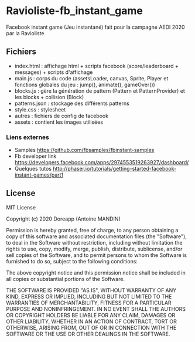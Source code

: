 # Ravioliste-fb_instant_game
Facebook instant game (Jeu instantané) fait pour la campagne AEDI 2020 par la Ravioliste

## Fichiers
* index.html : affichage html + scripts facebook (score/leaderboard + messages) + scripts d'affichage
* main.js : corps du code (assetsLoader, canvas, Sprite, Player et fonctions globales du jeu : jump(), animate(), gameOver())
* blocks.js : gère la génération de pattern (Pattern et PatternProvider) et les blocks + collision (Block)
* patterns.json : stockage des différents patterns
* style.css : stylesheet
* autres : fichiers de config de facebook
* assets : contient les images utilisées

### Liens externes
* Samples https://github.com/fbsamples/fbinstant-samples
* Fb developer link https://developers.facebook.com/apps/2974553519263927/dashboard/
* Quelques tutos http://phaser.io/tutorials/getting-started-facebook-instant-games/part1

## License 
MIT License

Copyright (c) 2020 Doreapp (Antoine MANDIN)

Permission is hereby granted, free of charge, to any person obtaining a copy
of this software and associated documentation files (the "Software"), to deal
in the Software without restriction, including without limitation the rights
to use, copy, modify, merge, publish, distribute, sublicense, and/or sell
copies of the Software, and to permit persons to whom the Software is
furnished to do so, subject to the following conditions:

The above copyright notice and this permission notice shall be included in all
copies or substantial portions of the Software.

THE SOFTWARE IS PROVIDED "AS IS", WITHOUT WARRANTY OF ANY KIND, EXPRESS OR
IMPLIED, INCLUDING BUT NOT LIMITED TO THE WARRANTIES OF MERCHANTABILITY,
FITNESS FOR A PARTICULAR PURPOSE AND NONINFRINGEMENT. IN NO EVENT SHALL THE
AUTHORS OR COPYRIGHT HOLDERS BE LIABLE FOR ANY CLAIM, DAMAGES OR OTHER
LIABILITY, WHETHER IN AN ACTION OF CONTRACT, TORT OR OTHERWISE, ARISING FROM,
OUT OF OR IN CONNECTION WITH THE SOFTWARE OR THE USE OR OTHER DEALINGS IN THE
SOFTWARE.
